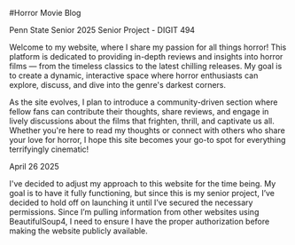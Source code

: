 #Horror Movie Blog

Penn State Senior 2025 Senior Project - DIGIT 494

Welcome to my website, where I share my passion for all things horror! This platform is dedicated to providing in-depth reviews and insights into horror films — from the timeless classics to the latest chilling releases. My goal is to create a dynamic, interactive space where horror enthusiasts can explore, discuss, and dive into the genre's darkest corners.

As the site evolves, I plan to introduce a community-driven section where fellow fans can contribute their thoughts, share reviews, and engage in lively discussions about the films that frighten, thrill, and captivate us all. Whether you're here to read my thoughts or connect with others who share your love for horror, I hope this site becomes your go-to spot for everything terrifyingly cinematic!

April 26 2025

I've decided to adjust my approach to this website for the time being. 
My goal is to have it fully functioning, but since this is my senior project,
I’ve decided to hold off on launching it until I’ve secured the necessary 
permissions. Since I’m pulling information from other websites using 
BeautifulSoup4, I need to ensure I have the proper authorization before 
making the website publicly available.